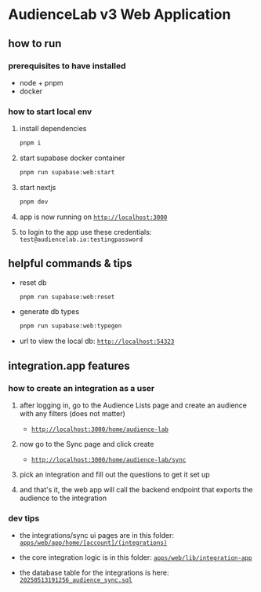 # AudienceLab v3 Web Application

## how to run

### prerequisites to have installed

- node + pnpm
- docker

### how to start local env

1. install dependencies

   ```bash
   pnpm i
   ```

2. start supabase docker container

   ```bash
   pnpm run supabase:web:start
   ```

3. start nextjs

   ```bash
   pnpm dev
   ```

4. app is now running on [`http://localhost:3000`](http://localhost:3000)

5. to login to the app use these credentials: `test@audiencelab.io:testingpassword`

## helpful commands & tips

- reset db

  ```bash
  pnpm run supabase:web:reset
  ```

- generate db types

  ```bash
  pnpm run supabase:web:typegen
  ```

- url to view the local db: [`http://localhost:54323`](http://localhost:54323)

## integration.app features

### how to create an integration as a user

1. after logging in, go to the Audience Lists page and create an audience with any filters (does not matter)

   - [`http://localhost:3000/home/audience-lab`](http://localhost:3000/home/audience-lab)

2. now go to the Sync page and click create

   - [`http://localhost:3000/home/audience-lab/sync`](http://localhost:3000/home/audience-lab/sync)

3. pick an integration and fill out the questions to get it set up

4. and that's it, the web app will call the backend endpoint that exports the audience to the integration

### dev tips

- the integrations/sync ui pages are in this folder: [`apps/web/app/home/[account]/(integrations)`](<apps/web/app/home/[account]/(integrations)>)

- the core integration logic is in this folder: [`apps/web/lib/integration-app`](apps/web/lib/integration-app)

- the database table for the integrations is here: [`20250513191256_audience_sync.sql`](apps/web/supabase/migrations/20250513191256_audience_sync.sql)
